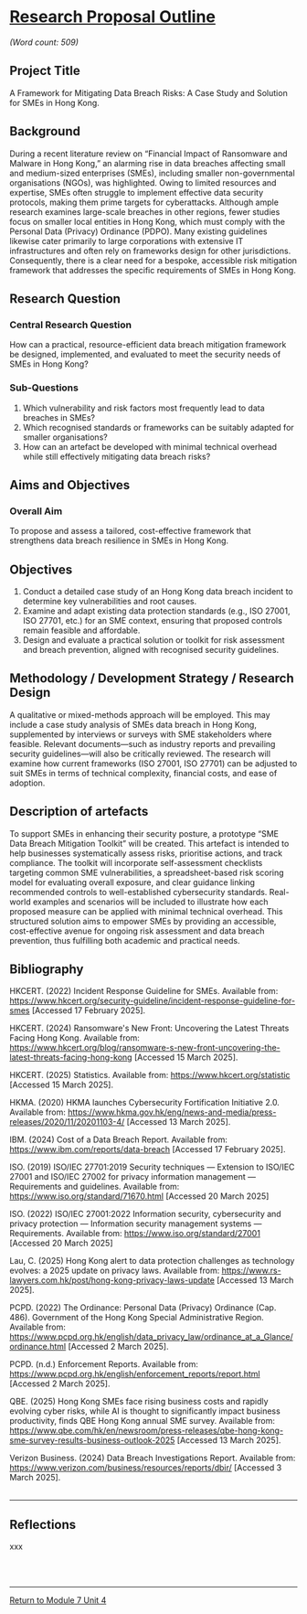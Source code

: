 # [Research Proposal Outline](RMPP_Unit08_Outline.pdf)
_(Word count: 509)_

## Project Title
A Framework for Mitigating Data Breach Risks: A Case Study and Solution for SMEs in Hong Kong.

## Background
During a recent literature review on “Financial Impact of Ransomware and Malware in Hong Kong,” an alarming rise in data breaches affecting small and medium-sized enterprises (SMEs), including smaller non-governmental organisations (NGOs), was highlighted. Owing to limited resources and expertise, SMEs often struggle to implement effective data security protocols, making them prime targets for cyberattacks. Although ample research examines large-scale breaches in other regions, fewer studies focus on smaller local entities in Hong Kong, which must comply with the Personal Data (Privacy) Ordinance (PDPO). Many existing guidelines likewise cater primarily to large corporations with extensive IT infrastructures and often rely on frameworks design for other jurisdictions. Consequently, there is a clear need for a bespoke, accessible risk mitigation framework that addresses the specific requirements of SMEs in Hong Kong. 

## Research Question
### Central Research Question
How can a practical, resource-efficient data breach mitigation framework be designed, implemented, and evaluated to meet the security needs of SMEs in Hong Kong?
### Sub-Questions
1.	Which vulnerability and risk factors most frequently lead to data breaches in SMEs?
2.	Which recognised standards or frameworks can be suitably adapted for smaller organisations?
3.	How can an artefact be developed with minimal technical overhead while still effectively mitigating data breach risks?

## Aims and Objectives
### Overall Aim
To propose and assess a tailored, cost-effective framework that strengthens data breach resilience in SMEs in Hong Kong.

## Objectives
1.	Conduct a detailed case study of an Hong Kong data breach incident to determine key vulnerabilities and root causes.
2.	Examine and adapt existing data protection standards (e.g., ISO 27001, ISO 27701, etc.) for an SME context, ensuring that proposed controls remain feasible and affordable.
3.	Design and evaluate a practical solution or toolkit for risk assessment and breach prevention, aligned with recognised security guidelines.

## Methodology / Development Strategy / Research Design
A qualitative or mixed-methods approach will be employed. This may include a case study analysis of SMEs data breach in Hong Kong, supplemented by interviews or surveys with SME stakeholders where feasible. Relevant documents—such as industry reports and prevailing security guidelines—will also be critically reviewed. The research will examine how current frameworks (ISO 27001, ISO 27701) can be adjusted to suit SMEs in terms of technical complexity, financial costs, and ease of adoption.

## Description of artefacts
To support SMEs in enhancing their security posture, a prototype “SME Data Breach Mitigation Toolkit” will be created. This artefact is intended to help businesses systematically assess risks, prioritise actions, and track compliance. The toolkit will incorporate self-assessment checklists targeting common SME vulnerabilities, a spreadsheet-based risk scoring model for evaluating overall exposure, and clear guidance linking recommended controls to well-established cybersecurity standards. Real-world examples and scenarios will be included to illustrate how each proposed measure can be applied with minimal technical overhead. This structured solution aims to empower SMEs by providing an accessible, cost-effective avenue for ongoing risk assessment and data breach prevention, thus fulfilling both academic and practical needs.


## Bibliography
HKCERT. (2022) Incident Response Guideline for SMEs. Available from: https://www.hkcert.org/security-guideline/incident-response-guideline-for-smes [Accessed 17 February 2025].   

HKCERT. (2024) Ransomware's New Front: Uncovering the Latest Threats Facing Hong Kong. Available from: https://www.hkcert.org/blog/ransomware-s-new-front-uncovering-the-latest-threats-facing-hong-kong [Accessed 15 March 2025].

HKCERT. (2025) Statistics. Available from: https://www.hkcert.org/statistic [Accessed 15 March 2025].

HKMA. (2020) HKMA launches Cybersecurity Fortification Initiative 2.0. Available from: https://www.hkma.gov.hk/eng/news-and-media/press-releases/2020/11/20201103-4/ [Accessed 13 March 2025].

IBM. (2024) Cost of a Data Breach Report. Available from: https://www.ibm.com/reports/data-breach [Accessed 17 February 2025].  

ISO. (2019) ISO/IEC 27701:2019 Security techniques — Extension to ISO/IEC 27001 and ISO/IEC 27002 for privacy information management — Requirements and guidelines. Available from: https://www.iso.org/standard/71670.html [Accessed 20 March 2025] 

ISO. (2022) ISO/IEC 27001:2022 Information security, cybersecurity and privacy protection — Information security management systems — Requirements.  Available from: https://www.iso.org/standard/27001 [Accessed 20 March 2025]

Lau, C. (2025) Hong Kong alert to data protection challenges as technology evolves: a 2025 update on privacy laws. Available from: https://www.rs-lawyers.com.hk/post/hong-kong-privacy-laws-update [Accessed 13 March 2025].

PCPD. (2022) The Ordinance: Personal Data (Privacy) Ordinance (Cap. 486). Government of the Hong Kong Special Administrative Region. Available from: https://www.pcpd.org.hk/english/data_privacy_law/ordinance_at_a_Glance/ordinance.html [Accessed 2 March 2025].

PCPD. (n.d.) Enforcement Reports. Available from: https://www.pcpd.org.hk/english/enforcement_reports/report.html [Accessed 2 March 2025].

QBE. (2025) Hong Kong SMEs face rising business costs and rapidly evolving cyber risks, while AI is thought to significantly impact business productivity, finds QBE Hong Kong annual SME survey. Available from: https://www.qbe.com/hk/en/newsroom/press-releases/qbe-hong-kong-sme-survey-results-business-outlook-2025 [Accessed 13 March 2025].

Verizon Business. (2024) Data Breach Investigations Report.  Available from: https://www.verizon.com/business/resources/reports/dbir/ [Accessed 3 March 2025].
<br><br>

---


## Reflections
xxx

<br><br>

---

[Return to Module 7 Unit 4](RMPP_Unit04.md)
